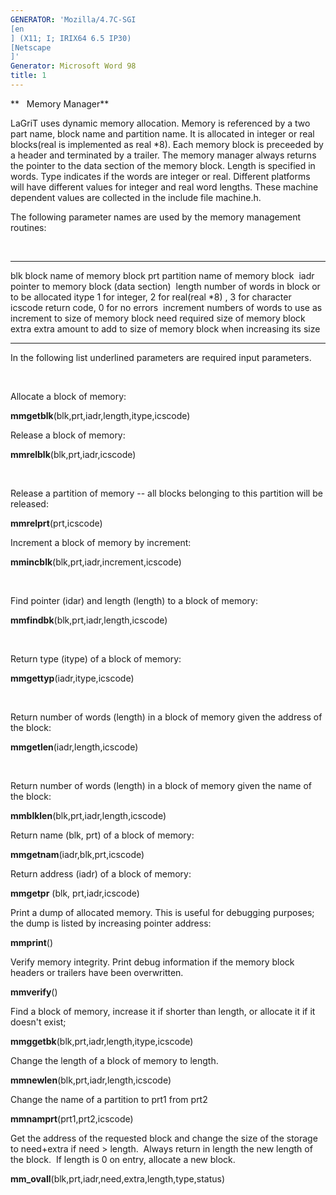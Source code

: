 ```yaml
---
GENERATOR: 'Mozilla/4.7C-SGI 
[en
] (X11; I; IRIX64 6.5 IP30) 
[Netscape
]'
Generator: Microsoft Word 98
title: 1
---
```


**   Memory Manager**

LaGriT uses dynamic memory allocation. Memory is referenced by a two
part name, block name and partition name. It is allocated in integer or
real blocks(real is implemented as real
*8). Each memory block is
preceeded by a header and terminated by a trailer. The memory manager
always returns the pointer to the data section of the memory block.
Length is specified in words. Type indicates if the words are integer or
real. Different platforms will have different values for integer and
real word lengths. These machine dependent values are collected in the
include file machine.h.

The following parameter names are used by the memory management
routines:

 

  ----------- ----------------------------------------------------------------------
  blk         block name of memory block
  prt         partition name of memory block 
  iadr        pointer to memory block (data section) 
  length      number of words in block or to be allocated
  itype       1 for integer, 2 for real(real
*8) , 3 for character
  icscode     return code, 0 for no errors 
  increment   numbers of words to use as increment to size of memory block
  need        required size of memory block
  extra       extra amount to add to size of memory block when increasing its size
  ----------- ----------------------------------------------------------------------

In the following list underlined parameters are required input
parameters.

 

Allocate a block of memory:

**mmgetblk**(blk,prt,iadr,length,itype,icscode)

Release a block of memory:

**mmrelblk**(blk,prt,iadr,icscode)

 

Release a partition of memory -- all blocks belonging to this partition
will be released:

**mmrelprt**(prt,icscode)

Increment a block of memory by increment:

**mmincblk**(blk,prt,iadr,increment,icscode)

 

Find pointer (idar) and length (length) to a block of memory:

**mmfindbk**(blk,prt,iadr,length,icscode)

 

Return type (itype) of a block of memory:

**mmgettyp**(iadr,itype,icscode)

 

Return number of words (length) in a block of memory given the address
of the block:

**mmgetlen**(iadr,length,icscode)

 

Return number of words (length) in a block of memory given the name of
the block:

**mmblklen**(blk,prt,iadr,length,icscode)

Return name (blk, prt) of a block of memory:

**mmgetnam**(iadr,blk,prt,icscode)

Return address (iadr) of a block of memory:

**mmgetpr** (blk, prt,iadr,icscode)

Print a dump of allocated memory. This is useful for debugging purposes;
the dump is listed by increasing pointer address:

**mmprint**()

Verify memory integrity. Print debug information if the memory block
headers or trailers have been overwritten.

**mmverify**()

Find a block of memory, increase it if shorter than length, or allocate
it if it doesn't exist;

**mmggetbk**(blk,prt,iadr,length,itype,icscode)

Change the length of a block of memory to length.

**mmnewlen**(blk,prt,iadr,length,icscode)

Change the name of a partition to prt1 from prt2

**mmnamprt**(prt1,prt2,icscode)

Get the address of the requested block and change the size of the
storage to need+extra if need &gt; length.  Always return in length the
new length of the block.  If length is 0 on entry, allocate a new
block.

**mm\_ovall**(blk,prt,iadr,need,extra,length,type,status)
